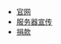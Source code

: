 <!-- _navbar.md -->
  * [官网](https://wb.zbc.eo.mk/) 
  * [服务器宣传](https://space.bilibili.com/700919110)
  * [捐款](../img/donation.png)